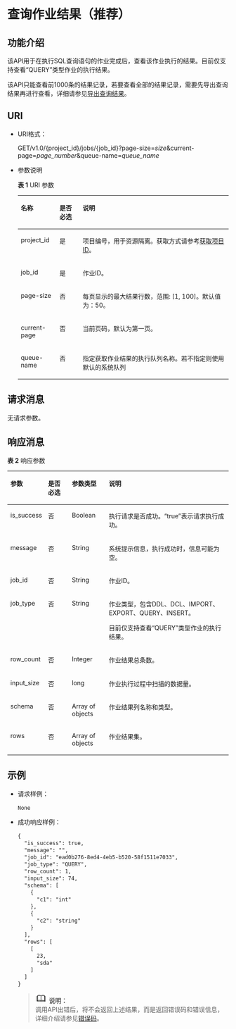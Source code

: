 # 查询作业结果（推荐）<a name="dli_02_0103"></a>

## 功能介绍<a name="s25c520608f924620832c60c39296fb4f"></a>

该API用于在执行SQL查询语句的作业完成后，查看该作业执行的结果。目前仅支持查看“QUERY”类型作业的执行结果。

该API只能查看前1000条的结果记录，若要查看全部的结果记录，需要先导出查询结果再进行查看，详细请参见[导出查询结果](导出查询结果.md)。

## URI<a name="s46248c92bcac4e63baf217574b85b423"></a>

-   URI格式：

    GET/v1.0/\{project\_id\}/jobs/\{job\_id\}?page-size=_size_&current-page=_page\_number_&queue-name=_queue\_name_


-   参数说明

    **表 1**  URI 参数

    <a name="table18337867015"></a>
    <table><thead align="left"><tr id="row2334162017"><th class="cellrowborder" valign="top" width="18.3%" id="mcps1.2.4.1.1"><p id="p19334261015"><a name="p19334261015"></a><a name="p19334261015"></a>名称</p>
    </th>
    <th class="cellrowborder" valign="top" width="11.06%" id="mcps1.2.4.1.2"><p id="p6334861108"><a name="p6334861108"></a><a name="p6334861108"></a>是否必选</p>
    </th>
    <th class="cellrowborder" valign="top" width="70.64%" id="mcps1.2.4.1.3"><p id="p8334268015"><a name="p8334268015"></a><a name="p8334268015"></a>说明</p>
    </th>
    </tr>
    </thead>
    <tbody><tr id="row7929145544017"><td class="cellrowborder" valign="top" width="18.3%" headers="mcps1.2.4.1.1 "><p id="zh-cn_topic_0069077803_p43412436"><a name="zh-cn_topic_0069077803_p43412436"></a><a name="zh-cn_topic_0069077803_p43412436"></a>project_id</p>
    </td>
    <td class="cellrowborder" valign="top" width="11.06%" headers="mcps1.2.4.1.2 "><p id="zh-cn_topic_0069077803_p26746391"><a name="zh-cn_topic_0069077803_p26746391"></a><a name="zh-cn_topic_0069077803_p26746391"></a>是</p>
    </td>
    <td class="cellrowborder" valign="top" width="70.64%" headers="mcps1.2.4.1.3 "><p id="p1310472724012"><a name="p1310472724012"></a><a name="p1310472724012"></a>项目编号，用于资源隔离。获取方式请参考<a href="获取项目ID.md">获取项目ID</a>。</p>
    </td>
    </tr>
    <tr id="row73351761701"><td class="cellrowborder" valign="top" width="18.3%" headers="mcps1.2.4.1.1 "><p id="p173340614018"><a name="p173340614018"></a><a name="p173340614018"></a>job_id</p>
    </td>
    <td class="cellrowborder" valign="top" width="11.06%" headers="mcps1.2.4.1.2 "><p id="p123344611019"><a name="p123344611019"></a><a name="p123344611019"></a>是</p>
    </td>
    <td class="cellrowborder" valign="top" width="70.64%" headers="mcps1.2.4.1.3 "><p id="p20335106301"><a name="p20335106301"></a><a name="p20335106301"></a>作业ID。</p>
    </td>
    </tr>
    <tr id="row18337961006"><td class="cellrowborder" valign="top" width="18.3%" headers="mcps1.2.4.1.1 "><p id="p133646806"><a name="p133646806"></a><a name="p133646806"></a>page-size</p>
    </td>
    <td class="cellrowborder" valign="top" width="11.06%" headers="mcps1.2.4.1.2 "><p id="p533611615019"><a name="p533611615019"></a><a name="p533611615019"></a>否</p>
    </td>
    <td class="cellrowborder" valign="top" width="70.64%" headers="mcps1.2.4.1.3 "><p id="p13361664015"><a name="p13361664015"></a><a name="p13361664015"></a>每页显示的最大结果行数，范围: [1, 100]。默认值为：50。</p>
    </td>
    </tr>
    <tr id="row13371361104"><td class="cellrowborder" valign="top" width="18.3%" headers="mcps1.2.4.1.1 "><p id="p633786705"><a name="p633786705"></a><a name="p633786705"></a>current-page</p>
    </td>
    <td class="cellrowborder" valign="top" width="11.06%" headers="mcps1.2.4.1.2 "><p id="p1733711613019"><a name="p1733711613019"></a><a name="p1733711613019"></a>否</p>
    </td>
    <td class="cellrowborder" valign="top" width="70.64%" headers="mcps1.2.4.1.3 "><p id="p53371867019"><a name="p53371867019"></a><a name="p53371867019"></a>当前页码，默认为第一页。</p>
    </td>
    </tr>
    <tr id="row11764863620"><td class="cellrowborder" valign="top" width="18.3%" headers="mcps1.2.4.1.1 "><p id="p91771687367"><a name="p91771687367"></a><a name="p91771687367"></a>queue-name</p>
    </td>
    <td class="cellrowborder" valign="top" width="11.06%" headers="mcps1.2.4.1.2 "><p id="p181771982363"><a name="p181771982363"></a><a name="p181771982363"></a>否</p>
    </td>
    <td class="cellrowborder" valign="top" width="70.64%" headers="mcps1.2.4.1.3 "><p id="p71771386365"><a name="p71771386365"></a><a name="p71771386365"></a>指定获取作业结果的执行队列名称。若不指定则使用默认的系统队列</p>
    </td>
    </tr>
    </tbody>
    </table>


## 请求消息<a name="se4ec083d06454f1d82589db5de2c43cc"></a>

无请求参数。

## 响应消息<a name="s26e44e4c19ae431ab7d5d8758c986eb8"></a>

**表 2**  响应参数

<a name="table1175762563013"></a>
<table><thead align="left"><tr id="row17758142518307"><th class="cellrowborder" valign="top" width="14.55145514551455%" id="mcps1.2.5.1.1"><p id="p727713523308"><a name="p727713523308"></a><a name="p727713523308"></a>参数</p>
</th>
<th class="cellrowborder" valign="top" width="11.061106110611062%" id="mcps1.2.5.1.2"><p id="p7363240460"><a name="p7363240460"></a><a name="p7363240460"></a>是否必选</p>
</th>
<th class="cellrowborder" valign="top" width="16.881688168816883%" id="mcps1.2.5.1.3"><p id="p171211130123515"><a name="p171211130123515"></a><a name="p171211130123515"></a>参数类型</p>
</th>
<th class="cellrowborder" valign="top" width="57.505750575057505%" id="mcps1.2.5.1.4"><p id="p112771852113019"><a name="p112771852113019"></a><a name="p112771852113019"></a>说明</p>
</th>
</tr>
</thead>
<tbody><tr id="row1175852593012"><td class="cellrowborder" valign="top" width="14.55145514551455%" headers="mcps1.2.5.1.1 "><p id="p375822523018"><a name="p375822523018"></a><a name="p375822523018"></a>is_success</p>
</td>
<td class="cellrowborder" valign="top" width="11.061106110611062%" headers="mcps1.2.5.1.2 "><p id="p73631845467"><a name="p73631845467"></a><a name="p73631845467"></a>否</p>
</td>
<td class="cellrowborder" valign="top" width="16.881688168816883%" headers="mcps1.2.5.1.3 "><p id="p3812181519518"><a name="p3812181519518"></a><a name="p3812181519518"></a>Boolean</p>
</td>
<td class="cellrowborder" valign="top" width="57.505750575057505%" headers="mcps1.2.5.1.4 "><p id="p862011251763"><a name="p862011251763"></a><a name="p862011251763"></a>执行请求是否成功。<span class="parmvalue" id="parmvalue6163363216617"><a name="parmvalue6163363216617"></a><a name="parmvalue6163363216617"></a>“true”</span>表示请求执行成功。</p>
</td>
</tr>
<tr id="row1875812533016"><td class="cellrowborder" valign="top" width="14.55145514551455%" headers="mcps1.2.5.1.1 "><p id="p975882514303"><a name="p975882514303"></a><a name="p975882514303"></a>message</p>
</td>
<td class="cellrowborder" valign="top" width="11.061106110611062%" headers="mcps1.2.5.1.2 "><p id="p163631243463"><a name="p163631243463"></a><a name="p163631243463"></a>否</p>
</td>
<td class="cellrowborder" valign="top" width="16.881688168816883%" headers="mcps1.2.5.1.3 "><p id="p18813715254"><a name="p18813715254"></a><a name="p18813715254"></a>String</p>
</td>
<td class="cellrowborder" valign="top" width="57.505750575057505%" headers="mcps1.2.5.1.4 "><p id="a9a27f692c352434fbfde0c951e23503b"><a name="a9a27f692c352434fbfde0c951e23503b"></a><a name="a9a27f692c352434fbfde0c951e23503b"></a>系统提示信息，执行成功时，信息可能为空。</p>
</td>
</tr>
<tr id="row147582025103017"><td class="cellrowborder" valign="top" width="14.55145514551455%" headers="mcps1.2.5.1.1 "><p id="p5758132513309"><a name="p5758132513309"></a><a name="p5758132513309"></a>job_id</p>
</td>
<td class="cellrowborder" valign="top" width="11.061106110611062%" headers="mcps1.2.5.1.2 "><p id="p1936319416466"><a name="p1936319416466"></a><a name="p1936319416466"></a>否</p>
</td>
<td class="cellrowborder" valign="top" width="16.881688168816883%" headers="mcps1.2.5.1.3 "><p id="p48139153518"><a name="p48139153518"></a><a name="p48139153518"></a>String</p>
</td>
<td class="cellrowborder" valign="top" width="57.505750575057505%" headers="mcps1.2.5.1.4 "><p id="p19620152516611"><a name="p19620152516611"></a><a name="p19620152516611"></a>作业ID。</p>
</td>
</tr>
<tr id="row57581125183017"><td class="cellrowborder" valign="top" width="14.55145514551455%" headers="mcps1.2.5.1.1 "><p id="p1975812254301"><a name="p1975812254301"></a><a name="p1975812254301"></a>job_type</p>
</td>
<td class="cellrowborder" valign="top" width="11.061106110611062%" headers="mcps1.2.5.1.2 "><p id="p136394104616"><a name="p136394104616"></a><a name="p136394104616"></a>否</p>
</td>
<td class="cellrowborder" valign="top" width="16.881688168816883%" headers="mcps1.2.5.1.3 "><p id="p168137152053"><a name="p168137152053"></a><a name="p168137152053"></a>String</p>
</td>
<td class="cellrowborder" valign="top" width="57.505750575057505%" headers="mcps1.2.5.1.4 "><p id="p19547103314618"><a name="p19547103314618"></a><a name="p19547103314618"></a>作业类型，包含DDL、DCL、IMPORT、EXPORT、QUERY、INSERT。</p>
<p id="p263831915266"><a name="p263831915266"></a><a name="p263831915266"></a>目前仅支持查看“QUERY”类型作业的执行结果。</p>
</td>
</tr>
<tr id="row8145205326"><td class="cellrowborder" valign="top" width="14.55145514551455%" headers="mcps1.2.5.1.1 "><p id="p015520103215"><a name="p015520103215"></a><a name="p015520103215"></a>row_count</p>
</td>
<td class="cellrowborder" valign="top" width="11.061106110611062%" headers="mcps1.2.5.1.2 "><p id="p4363134184610"><a name="p4363134184610"></a><a name="p4363134184610"></a>否</p>
</td>
<td class="cellrowborder" valign="top" width="16.881688168816883%" headers="mcps1.2.5.1.3 "><p id="p48131815251"><a name="p48131815251"></a><a name="p48131815251"></a>Integer</p>
</td>
<td class="cellrowborder" valign="top" width="57.505750575057505%" headers="mcps1.2.5.1.4 "><p id="p14151820183218"><a name="p14151820183218"></a><a name="p14151820183218"></a>作业结果总条数。</p>
</td>
</tr>
<tr id="row10990152253217"><td class="cellrowborder" valign="top" width="14.55145514551455%" headers="mcps1.2.5.1.1 "><p id="p19901122113216"><a name="p19901122113216"></a><a name="p19901122113216"></a>input_size</p>
</td>
<td class="cellrowborder" valign="top" width="11.061106110611062%" headers="mcps1.2.5.1.2 "><p id="p53631546466"><a name="p53631546466"></a><a name="p53631546466"></a>否</p>
</td>
<td class="cellrowborder" valign="top" width="16.881688168816883%" headers="mcps1.2.5.1.3 "><p id="p94349351478"><a name="p94349351478"></a><a name="p94349351478"></a>long</p>
</td>
<td class="cellrowborder" valign="top" width="57.505750575057505%" headers="mcps1.2.5.1.4 "><p id="p119901622103210"><a name="p119901622103210"></a><a name="p119901622103210"></a>作业执行过程中扫描的数据量。</p>
</td>
</tr>
<tr id="row8419638163220"><td class="cellrowborder" valign="top" width="14.55145514551455%" headers="mcps1.2.5.1.1 "><p id="p541923816325"><a name="p541923816325"></a><a name="p541923816325"></a>schema</p>
</td>
<td class="cellrowborder" valign="top" width="11.061106110611062%" headers="mcps1.2.5.1.2 "><p id="p4363104134612"><a name="p4363104134612"></a><a name="p4363104134612"></a>否</p>
</td>
<td class="cellrowborder" valign="top" width="16.881688168816883%" headers="mcps1.2.5.1.3 "><p id="p27869361976"><a name="p27869361976"></a><a name="p27869361976"></a>Array of objects</p>
</td>
<td class="cellrowborder" valign="top" width="57.505750575057505%" headers="mcps1.2.5.1.4 "><p id="p20419143820327"><a name="p20419143820327"></a><a name="p20419143820327"></a>作业结果列名称和类型。</p>
</td>
</tr>
<tr id="row13066311577"><td class="cellrowborder" valign="top" width="14.55145514551455%" headers="mcps1.2.5.1.1 "><p id="p667317416715"><a name="p667317416715"></a><a name="p667317416715"></a>rows</p>
</td>
<td class="cellrowborder" valign="top" width="11.061106110611062%" headers="mcps1.2.5.1.2 "><p id="p173631042463"><a name="p173631042463"></a><a name="p173631042463"></a>否</p>
</td>
<td class="cellrowborder" valign="top" width="16.881688168816883%" headers="mcps1.2.5.1.3 "><p id="p378683612717"><a name="p378683612717"></a><a name="p378683612717"></a>Array of objects</p>
</td>
<td class="cellrowborder" valign="top" width="57.505750575057505%" headers="mcps1.2.5.1.4 "><p id="p93071431874"><a name="p93071431874"></a><a name="p93071431874"></a>作业结果集。</p>
</td>
</tr>
</tbody>
</table>

## 示例<a name="section3290817714576"></a>

-   请求样例：

    ```
    None
    ```

-   成功响应样例：

    ```
    {
      "is_success": true,
      "message": "",
      "job_id": "ead0b276-8ed4-4eb5-b520-58f1511e7033",
      "job_type": "QUERY",
      "row_count": 1,
      "input_size": 74,
      "schema": [
        {
          "c1": "int"
        },
        {
          "c2": "string"
        }
      ],
      "rows": [
        [
          23,
          "sda"
        ]
      ]
    }
    ```

    >![](public_sys-resources/icon-note.gif) **说明：**   
    >调用API出错后，将不会返回上述结果，而是返回错误码和错误信息，详细介绍请参见[错误码](错误码.md)。  


